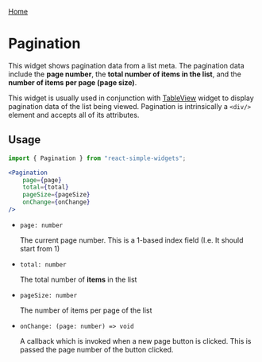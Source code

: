 [Home](../../../README.md)

# Pagination

This widget shows pagination data from a list meta. The pagination data include the **page number**, the **total number of items in the list**, and the **number of items per page (page size)**.

This widget is usually used in conjunction with [TableView](../table-view/table-view-usage.md) widget to display pagination data of the list being viewed. Pagination is intrinsically a `<div/>` element and accepts all of its attributes.

## Usage

```jsx
import { Pagination } from "react-simple-widgets";

<Pagination 
    page={page}
    total={total}
    pageSize={pageSize}
    onChange={onChange}
/>
```

- `page: number`

  The current page number. This is a 1-based index field (I.e. It should start from 1)

- `total: number`

  The total number of **items** in the list

- `pageSize: number`

  The number of items per page of the list

- `onChange: (page: number) => void`

  A callback which is invoked when a new page button is clicked. This is passed the page number of the button clicked.
